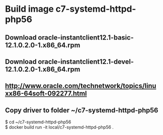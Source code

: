 # Build image c7-systemd-httpd-php56 

## Download oracle-instantclient12.1-basic-12.1.0.2.0-1.x86_64.rpm 
## Download oracle-instantclient12.1-devel-12.1.0.2.0-1.x86_64.rpm
## http://www.oracle.com/technetwork/topics/linuxx86-64soft-092277.html
## Copy driver to folder ~/c7-systemd-httpd-php56

$ cd ~/c7-systemd-httpd-php56 <br />
$ docker build run -it local/c7-systemd-httpd-php56  . <br />